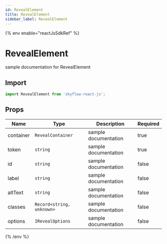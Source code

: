 ```yaml
---
id: RevealElement
title: RevealElement
sidebar_label: RevealElement
---
```


{% env enable="reactJsSdkRef" %}

# RevealElement

sample documentation for RevealElement

## Import

```js
import RevealElement from 'skyflow-react-js';
```

## Props

| Name                    | Type                 | Description                                             | Required         | 
|-------------------------|----------------------|---------------------------------------------------------|------------------|
| container | `RevealContainer` | sample documentation | true |
| token | `string` | sample documentation | true |
| id | `string` | sample documentation | false |
| label | `string` | sample documentation | false |
| altText | `string` | sample documentation | false |
| classes | `Record<string, unknown>` | sample documentation | false |
| options | `IRevealOptions` | sample documentation | false |

{% /env %}